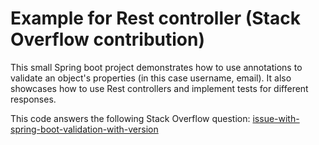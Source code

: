 # Example for Rest controller (Stack Overflow contribution)

This small Spring boot project demonstrates how to use annotations
to validate an object's properties (in this case username, email).
It also showcases how to use Rest controllers and implement tests
for different responses.

This code answers the following Stack Overflow question:
[issue-with-spring-boot-validation-with-version](https://stackoverflow.com/questions/69729444/issue-with-spring-boot-validation-with-version-2-5-5/69734879#69734879)
